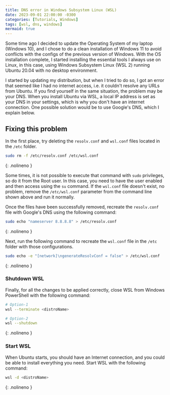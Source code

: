 ```yaml
---
title: DNS error in Windows Subsystem Linux (WSL)
date: 2023-09-01 22:00:00 -0300
categories: [Tutorials, Windows]
tags: [wsl, dns, windows]
mermaid: true
---
```


Some time ago I decided to update the Operating System of my laptop (Windows 10), and I chose to do a clean installation of Windows 11 to avoid conflicts with the configs of the previous version of Windows. With the OS installation complete, I started installing the essential tools I always use on Linux, in this case, using Windows Subsystem Linux (WSL 2) running Ubuntu 20.04 with no desktop environment.

I started by updating my distribution, but when I tried to do so, I got an error that seemed like I had no internet access, i.e. it couldn't resolve any URLs from Ubuntu. If you find yourself in the same situation, the problem may be your DNS. When you install Ubuntu via WSL, a local IP address is set as your DNS in your settings, which is why you don't have an internet connection. One possible solution would be to use Google's DNS, which I explain below.

## Fixing this problem

In the first place, try deleting the `resolv.conf` and `wsl.conf` files located in the `/etc` folder.

```sh
sudo rm -f /etc/resolv.conf /etc/wsl.conf
```
{: .nolineno }

Some times, it is not possible to execute that command with `sudo` privileges, so do it from the Root user. In this case, you need to have the user enabled and then access using the `su` command. If the `wsl.conf` file doesn't exist, no problem, remove the `/etc/wsl.conf` parameter from the command line shown above and run it normally.

Once the files have been successfully removed, recreate the `resolv.conf` file with Google's DNS using the following command:

```sh
sudo echo "nameserver 8.8.8.8" > /etc/resolv.conf
```
{: .nolineno }

Next, run the following command to recreate the `wsl.conf` file in the `/etc` folder with those configurations.

```sh
sudo echo -e "[network]\ngenerateResolvConf = false" > /etc/wsl.conf
```
{: .nolineno }

### Shutdown WSL

Finally, for all the changes to be applied correctly, close WSL from Windows PowerShell with the following command:

```sh
# Option-1
wsl --terminate <distroName>

# Option-2
wsl --shutdown
```
{: .nolineno }

### Start WSL

When Ubuntu starts, you should have an Internet connection, and you could be able to install everything you need. Start WSL with the following command:

```sh
wsl -d <distroName>
```
{: .nolineno }
